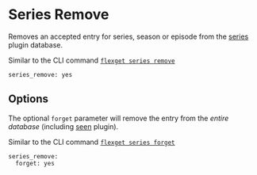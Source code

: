 # Series Remove
Removes an accepted entry for series, season or episode from the [series](/Plugins/series) plugin database.

Similar to the CLI command [`flexget series remove`](/CLI/series)
```
series_remove: yes
```

## Options
The optional `forget` parameter will remove the entry from the *entire database* (including [seen](/Plugins/seen) plugin).

Similar to the CLI command [`flexget series forget`](/CLI/series)
```
series_remove:
  forget: yes
```